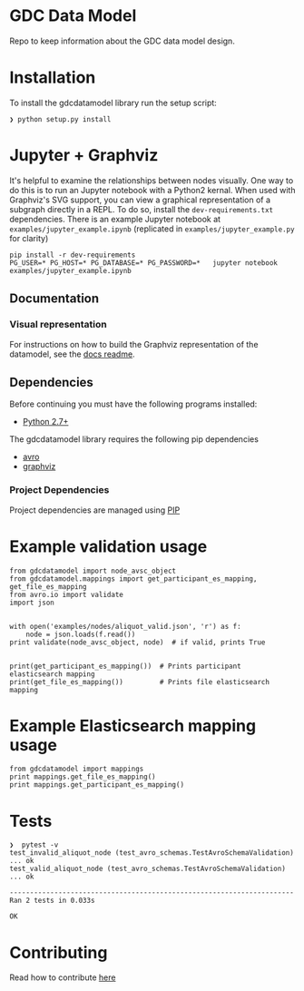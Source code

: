 GDC Data Model
==============

Repo to keep information about the GDC data model design.

# Installation

To install the gdcdatamodel library run the setup script:
```
❯ python setup.py install
```

# Jupyter + Graphviz

It's helpful to examine the relationships between nodes visually.  One
way to do this is to run an Jupyter notebook with a Python2 kernal.
When used with Graphviz's SVG support, you can view a graphical
representation of a subgraph directly in a REPL. To do so, install the
`dev-requirements.txt` dependencies.  There is an example Jupyter
notebook at `examples/jupyter_example.ipynb` (replicated in
`examples/jupyter_example.py` for clarity)

```
pip install -r dev-requirements
PG_USER=* PG_HOST=* PG_DATABASE=* PG_PASSWORD=*   jupyter notebook examples/jupyter_example.ipynb
```


## Documentation

### Visual representation

For instructions on how to build the Graphviz representation of the
datamodel, see the
[docs readme](https://github.com/NCI-GDC/gdcdatamodel/blob/develop/docs/README.md).


## Dependencies

Before continuing you must have the following programs installed:

- [Python 2.7+](http://python.org/)

The gdcdatamodel library requires the following pip dependencies

- [avro](https://avro.apache.org/)
- [graphviz](http://www.graphviz.org/)

### Project Dependencies

Project dependencies are managed using [PIP](https://pip.readthedocs.org/en/latest/)

# Example validation usage
```
from gdcdatamodel import node_avsc_object
from gdcdatamodel.mappings import get_participant_es_mapping, get_file_es_mapping
from avro.io import validate
import json


with open('examples/nodes/aliquot_valid.json', 'r') as f:
    node = json.loads(f.read())
print validate(node_avsc_object, node)  # if valid, prints True


print(get_participant_es_mapping())  # Prints participant elasticsearch mapping
print(get_file_es_mapping())         # Prints file elasticsearch mapping
```

# Example Elasticsearch mapping usage
```
from gdcdatamodel import mappings
print mappings.get_file_es_mapping()
print mappings.get_participant_es_mapping()
```

# Tests

```
❯  pytest -v
test_invalid_aliquot_node (test_avro_schemas.TestAvroSchemaValidation) ... ok
test_valid_aliquot_node (test_avro_schemas.TestAvroSchemaValidation) ... ok

----------------------------------------------------------------------
Ran 2 tests in 0.033s

OK
```

# Contributing

Read how to contribute [here](https://github.com/NCI-GDC/portal-ui/blob/develop/CONTRIBUTING.md)

